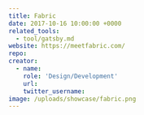 ```yaml
---
title: Fabric
date: 2017-10-16 10:00:00 +0000
related_tools:
  - tool/gatsby.md
website: https://meetfabric.com/
repo:
creator:
  - name:
    role: 'Design/Development'
    url:
    twitter_username:
image: /uploads/showcase/fabric.png
---
```

